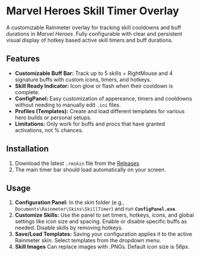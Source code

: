 # Marvel Heroes Skill Timer Overlay

A customizable Rainmeter overlay for tracking skill cooldowns and buff durations in *Marvel Heroes*.
Fully configurable with clear and persistent visual display of hotkey based active skill timers and buff durations.

## Features

* **Customizable Buff Bar:** Track up to 5 skills + RightMouse and 4 signature buffs with custom icons, timers, and hotkeys.
* **Skill Ready Indicator:** Icon glow or flash when their cooldown is complete.
* **ConfigPanel:** Easy customization of appereance, timers and cooldowns without needing to manually edit `.ini` files.
* **Profiles (Templates):** Create and load different templates for various hero builds or personal setups.
* **Limitations:** Only work for buffs and procs that have granted activations, not % chances.

## Installation

1.  Download the latest `.rmskin` file from the [Releases](https://github.com/luh-koala/MHOverlay/releases)
3.  The main timer bar should load automatically on your screen.

## Usage

1.  **Configuration Panel:** In the skin folder (e.g., `Documents\Rainmeter\Skins\SkillTimer`) and run **`ConfigPanel.exe`**.
2.  **Customize Skills:** Use the panel to set timers, hotkeys, icons, and global settings like icon size and spacing. Enable or disable specific buffs as needed. Disable skills by removing hotkeys.
3.  **Save/Load Templates:** Saving your configuration applies it to the active Rainmeter skin. Select templates from the dropdown menu.
4.  **Skill Images** Can replace images with .PNGs. Default icon size is 56px.
